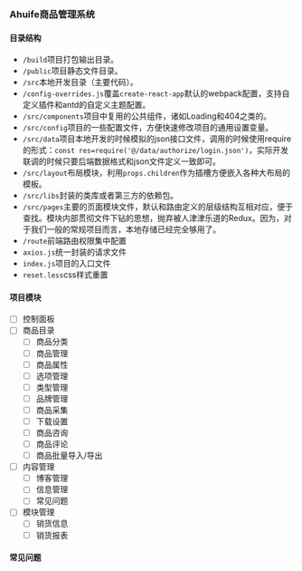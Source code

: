 ### Ahuife商品管理系统

#### 目录结构
- `/build`项目打包输出目录。
- `/public`项目静态文件目录。
- `/src`本地开发目录（主要代码）。
- `/config-overrides.js`覆盖`create-react-app`默认的webpack配置，支持自定义插件和antd的自定义主题配置。
- `/src/components`项目中复用的公共组件，诸如Loading和404之类的。
- `/src/config`项目的一些配置文件，方便快速修改项目的通用设置变量。
- `/src/data`项目本地开发的时候模拟的json接口文件，调用的时候使用require的形式：`const res=require('@/data/authorize/login.json')`，实际开发联调的时候只要后端数据格式和json文件定义一致即可。
- `/src/layout`布局模块，利用`props.children`作为插槽方便嵌入各种大布局的模板。
- `/src/libs`封装的类库或者第三方的依赖包。
- `/src/pages`主要的页面模块文件，默认和路由定义的层级结构互相对应，便于查找。模块内部贯彻文件下钻的思想，抛弃被人津津乐道的Redux。因为，对于我们一般的常规项目而言，本地存储已经完全够用了。
- `/route`前端路由权限集中配置
- `axios.js`统一封装的请求文件
- `index.js`项目的入口文件
- `reset.less`css样式重置

#### 项目模块
- [ ] 控制面板
- [ ] 商品目录
    - [ ] 商品分类       
    - [ ] 商品管理  
    - [ ] 商品属性
    - [ ] 选项管理    
    - [ ] 类型管理
    - [ ] 品牌管理
    - [ ] 商品采集
    - [ ] 下载设置
    - [ ] 商品咨询
    - [ ] 商品评论
    - [ ] 商品批量导入/导出
- [ ] 内容管理
    - [ ] 博客管理
    - [ ] 信息管理
    - [ ] 常见问题
- [ ] 模块管理
    - [ ] 销货信息
    - [ ] 销货报表

#### 常见问题

